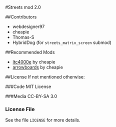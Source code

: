 #Streets mod 2.0

##Contributors

* webdesigner97
* cheapie
* Thomas-S
* HybridDog (for `streets_matrix_screen` submod)

##Recommended Mods
* [ltc4000e](ehttps://github.com/cheapie/ltc4000e) by cheapie
* [arrowboards](https://github.com/cheapie/arrowboards) by cheapie

##License
If not mentioned otherwise:

###Code
MIT License

###Media
CC-BY-SA 3.0

### License File
See the file `LICENSE` for more details.